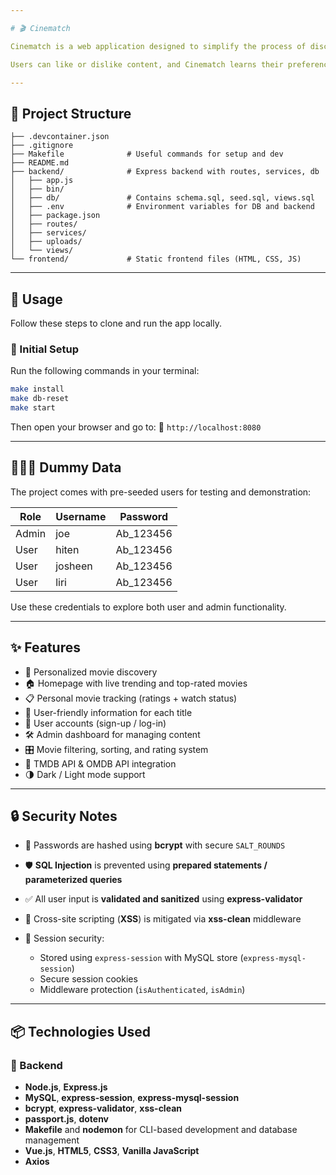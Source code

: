 ```yaml
---

# 🎬 Cinematch

Cinematch is a web application designed to simplify the process of discovering movies and TV shows. Aimed at casual viewers and entertainment enthusiasts who are overwhelmed by endless options, the app offers a fast, fun, and personalised experience using a Tinder-style swipe interface.

Users can like or dislike content, and Cinematch learns their preferences to provide tailored recommendations. With features like easy sign-up/login, trending content exploration, search functionality, swipe-based discovery, personal watchlists, and user ratings, the app delivers a seamless and engaging way to find what to watch next — perfect for those who want less browsing and more watching.

---
```


## 🧰 Project Structure

```
├── .devcontainer.json
├── .gitignore
├── Makefile              # Useful commands for setup and dev
├── README.md
├── backend/              # Express backend with routes, services, db
│   ├── app.js
│   ├── bin/
│   ├── db/               # Contains schema.sql, seed.sql, views.sql
│   ├── .env              # Environment variables for DB and backend
│   ├── package.json
│   ├── routes/
│   ├── services/
│   ├── uploads/
│   └── views/
└── frontend/             # Static frontend files (HTML, CSS, JS)
```

---

## 🚀 Usage

Follow these steps to clone and run the app locally.

### 🔧 Initial Setup

Run the following commands in your terminal:

```bash
make install
make db-reset
make start
```

Then open your browser and go to:
🔗 `http://localhost:8080`

---

## 👨🏻‍💼 Dummy Data

The project comes with pre-seeded users for testing and demonstration:

| Role  | Username | Password   |
| ----- | -------- | ---------- |
| Admin | joe      | Ab\_123456 |
| User  | hiten    | Ab\_123456 |
| User  | josheen  | Ab\_123456 |
| User  | liri     | Ab\_123456 |

Use these credentials to explore both user and admin functionality.

---

## ✨ Features

* 🎯 Personalized movie discovery
* 🏠 Homepage with live trending and top-rated movies
* 📋 Personal movie tracking (ratings + watch status)
* 📄 User-friendly information for each title
* 👤 User accounts (sign-up / log-in)
* 🛠️ Admin dashboard for managing content
* 🎛️ Movie filtering, sorting, and rating system
* 🔗 TMDB API & OMDB API integration
* 🌗 Dark / Light mode support

---

## 🔒 Security Notes

* 🔐 Passwords are hashed using **bcrypt** with secure `SALT_ROUNDS`
* 🛡️ **SQL Injection** is prevented using **prepared statements / parameterized queries**
* ✅ All user input is **validated and sanitized** using **express-validator**
* 🚫 Cross-site scripting (**XSS**) is mitigated via **xss-clean** middleware
* 🧠 Session security:

  * Stored using `express-session` with MySQL store (`express-mysql-session`)
  * Secure session cookies
  * Middleware protection (`isAuthenticated`, `isAdmin`)

---

## 📦 Technologies Used

### 🧠 Backend

* **Node.js**, **Express.js**
* **MySQL**, **express-session**, **express-mysql-session**
* **bcrypt**, **express-validator**, **xss-clean**
* **passport.js**, **dotenv**
* **Makefile** and **nodemon** for CLI-based development and database management
* **Vue.js**, **HTML5**, **CSS3**, **Vanilla JavaScript**
* **Axios**

